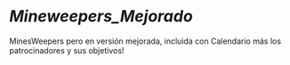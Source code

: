# _Mineweepers_Mejorado_

MinesWeepers pero en versión mejorada, incluida con Calendario más los patrocinadores y sus objetivos!
